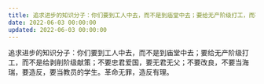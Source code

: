```yaml
---
title: 追求进步的知识分子：你们要到工人中去，而不是到庙堂中去；要给无产阶级打工，而不是给剥削阶级献策；不要忠君爱国，要无君无父；不要改良…
date: 2022-06-03 00:00:00
updated: 2022-06-03 00:00:00
---
```


追求进步的知识分子：你们要到工人中去，而不是到庙堂中去；要给无产阶级打工，而不是给剥削阶级献策；不要忠君爱国，要无君无父；不要改良，不要当海瑞，要造反，要当教员的学生。革命无罪，造反有理。
